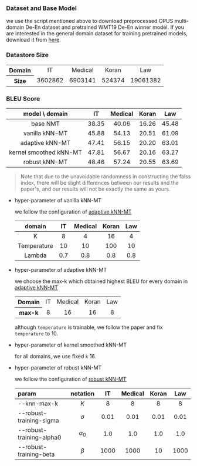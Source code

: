### Dataset and Base Model

we use the script mentioned above to download preprocessed OPUS multi-domain De-En dataset
and pretrained WMT19 De-En winner model. If you are interested in the general domain dataset for training pretrained models, download it from [here](https://www.statmt.org/wmt19/translation-task.html).

### Datastore Size

<table>
  <tr>
    <th align="center">Domain</th>
    <td align="center">IT</td>
    <td align="center">Medical</td>
    <td align="center">Koran</td>
    <td align="center">Law</td>
  </tr>
  <tr>
    <th align="center">Size</th>
    <td align="center">3602862</td>
    <td align="center">6903141</td>
    <td align="center">524374</td>
    <td align="center">19061382</td>
  </tr>
</table>

### BLEU Score

|     model \ domain     |  IT   | Medical | Koran |  Law  |
| :--------------------: | :---: | :-----: | :---: | :---: |
|        base NMT        | 38.35 |  40.06  | 16.26 | 45.48 |
|     vanilla kNN-MT     | 45.88 |  54.13  | 20.51 | 61.09 |
|    adaptive kNN-MT     | 47.41 |  56.15  | 20.20 | 63.01 |
| kernel smoothed kNN-MT | 47.81 |  56.67  | 20.16 | 63.27 |
|     robust kNN-MT      | 48.46 |  57.24  | 20.55 | 63.69 |

> Note that due to the unavoidable randomness in constructing the faiss index, there will be slight differences between our results and the paper's, and our results will not be exactly the same as yours.

- hyper-parameter of vanilla kNN-MT

  we follow the configuration of [adaptive kNN-MT](https://github.com/zhengxxn/adaptive-knn-mt)

  |   domain    | IT  | Medical | Koran | Law |
  | :---------: | :-: | :-----: | :---: | :-: |
  |      K      |  8  |    4    |  16   |  4  |
  | Temperature | 10  |   10    |  100  | 10  |
  |   Lambda    | 0.7 |   0.8   |  0.8  | 0.8 |

- hyper-parameter of adaptive kNN-MT

  we choose the max-k which obtained highest BLEU for every domain in
  [adaptive kNN-MT](https://github.com/zhengxxn/adaptive-knn-mt)

  <table>
    <tr>
      <th align="center">Domain</th>
      <td align="center">IT</td>
      <td align="center">Medical</td>
      <td align="center">Koran</td>
      <td align="center">Law</td>
    </tr>
    <tr>
      <th align="center">max-k</th>
      <td align="center">8</td>
      <td align="center">16</td>
      <td align="center">16</td>
      <td align="center">8</td>
    </tr>
  </table>

  although `temperature` is trainable, we follow the paper and fix `temperature` to 10.

- hyper-parameter of kernel smoothed kNN-MT

  for all domains, we use fixed `k` 16.

- hyper-parameter of robust kNN-MT

  we follow the configuration of [robust kNN-MT](https://github.com/DeepLearnXMU/Robust-knn-mt)

  | param                    |  notation  |  IT  | Medical | Koran | Law  |
  | :----------------------- | :--------: | :--: | :-----: | :---: | :--: |
  | --knn-max-k              |    $K$     |  8   |    8    |   8   |  8   |
  | --robust-training-sigma  |  $\sigma$  | 0.01 |  0.01   | 0.01  | 0.01 |
  | --robust-training-alpha0 | $\alpha_0$ | 1.0  |   1.0   |  1.0  | 1.0  |
  | --robust-training-beta   |  $\beta$   | 1000 |  1000   |  10   | 1000 |
